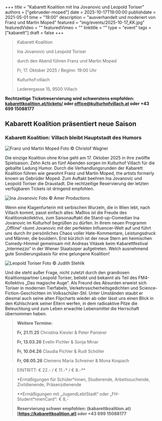 +++
title = "Kabarett Koalition mit Ina Jovanovic und Leopold Toriser"
authors = ["gebrueder-moped"]
date = 2025-10-17T19:00:00
publishdate = 2021-05-01
time = "19:00"
description = "ausverhandelt und moderiert von Franz und Martin Moped"
featured = "img/events/2025-10-17_KK.jpg"
featuredVideo = ""
featuredVimeo = ""
linktitle = ""
type = "event"
tags = ["kabarett"]
draft = false
+++

>Kabarett Koalition
>
>Ina Jovanovic und Leopold Toriser
>
>durch den Abend führen Franz und Martin Moped
>
>Fr, 17. Oktober 2025 / Beginn: 19:00 Uhr
>
>Kulturhof:villach
>
>Lederergasse 15, 9500 Villach

**Rechtzeitige Ticketreservierung wird schwerstens empfohlen: [kabarettkoalition.at/tickets/](https://kabarettkoalition.at/tickets/) oder office@kulturhofvillach.at oder +43 699 15088177** 

## Kabarett Koalition präsentiert neue Saison

### Kabarett Koalition: Villach bleibt Hauptstadt des Humors

![Franz und Martin Moped](/img/events/2025-03-14_Gebrueder_Moped_c_Christof_Wagner.jpg)
Foto © Christof Wagner

Die einzige Koalition ohne Krise geht am 17. Oktober 2025 in ihre zwölfte Spielsaison. Zehn Acts an fünf Abenden sorgen im Kulturhof Villach für die geballte Ladung Humor. Durch die Verhandlungsrunden der Kabarett Koalition führen wie gewohnt Franz und Martin Moped, the artists formerly known as Gebrüder Moped. Zum Auftakt beehren Ina Jovanovic und Leopold Toriser die Draustadt. Die rechtzeitige Reservierung der letzten verfügbaren Tickets ist dringend empfohlen.

![Ina Jovanovic](/img/events/2025-10-17_InaJovanovic_Foto_AmerProductions.jpg)
Foto © Amer Productions

Wenn eine Klagenfurterin mit serbischen Wurzeln, die in Wien lebt, nach Villach kommt, passt einfach alles: Maßlos ist die Freude des Koalitionskollektivs, zum Saisonauftakt die Stand-up-Comedian Ina Jovanovic im Kulturhof begrüßen zu dürfen. In ihrem neuen Programm „Offline“ räumt Jovanovic mit der perfekten Influencer-Welt auf und führt uns durch ihr persönliches Chaos voller Hate-Kommentare, Leistungsdruck und Männer, die bouldern. Erst kürzlich ist der neue Stern am heimischen Comedy-Himmel gemeinsam mit Andreas Vitásek beim Kabarettfestival „Intermezzo“ in der Wiener Staatsoper aufgetreten. Welch ausnehmend gute Sondierungsbasis für eine gelungene Koalition!

![Leopold Toriser](/img/events/2025-10-17_LeopoldToriser_Foto_JudithStehlik.jpg)
Foto © Judith Stehlik

Und die steht außer Frage, nicht zuletzt durch den grandiosen Koalitionspartner
Leopold Toriser, beliebt und bekannt als Teil des FM4-Kollektivs „Das magische Auge“. Als Freund des Absurden erweist sich Toriser in modernen Tierfabeln, Verkehrssicherheitsgedichten und Science-Fiction-Geschichten im Volksschüler-Stil. Unter Umständen staubt er diesmal auch seine alten Flipcharts wieder ab oder lässt uns einen Blick in den Kühlschrank seiner Eltern werfen, in dem radioaktive Pilze die Beleuchtung und zum Leben erwachte Lebensmittel die Herrschaft übernommen haben.


> **Weitere Termine:**
>
> **Fr, 21.11.25** Christina Kiesler & Peter Panierer
> 
> **Fr, 13.03.26** Evelin Pichler & Sonja Minar
> 
> **Fr, 10.04.26** Claudia Pichler & Rudi Schöller
>
> **Fr, 08.05.26** Clemens Maria Schreiner & Mona Kospach


> EINTRITT: € 22.- / € 11.-\* / € 8.-\*\*
> 
> \*Ermäßigungen für Schüler\*innen, Studierende, Arbeitssuchende, Zivildienende, Präsenzdienende
> 
> \*\*Ermäßigungen mit „JugendLebtStadt“ oder „FH-Student\*nnenCard“: € 8,-
>
> **Reservierung schwer empfohlen: (kabarettkoalition.at)[https://kabarettkoalition.at] oder +43 699 15088177**
